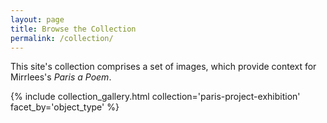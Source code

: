 ```yaml
---
layout: page
title: Browse the Collection
permalink: /collection/
---
```


This site's  collection comprises a set of images, which provide context for Mirrlees's *Paris a Poem*.


{% include collection_gallery.html collection='paris-project-exhibition' facet_by='object_type' %}
